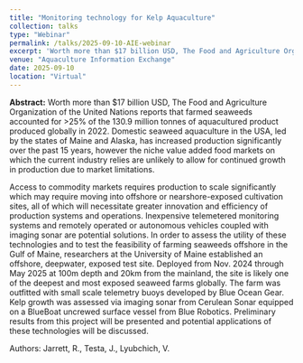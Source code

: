 ```yaml
---
title: "Monitoring technology for Kelp Aquaculture"
collection: talks
type: "Webinar"
permalink: /talks/2025-09-10-AIE-webinar
excerpt: 'Worth more than $17 billion USD, The Food and Agriculture Organization of the United Nations reports that farmed seaweeds accounted for >25% of the 130.9 million tonnes of aquacultured...' 
venue: "Aquaculture Information Exchange"
date: 2025-09-10
location: "Virtual"
---
```


**Abstract:** Worth more than $17 billion USD, The Food and Agriculture Organization of the United Nations reports that farmed seaweeds accounted for >25% of the 130.9 million tonnes of aquacultured product produced globally in 2022. Domestic seaweed aquaculture in the USA, led by the states of Maine and Alaska, has increased production significantly over the past 15 years, however the niche value added food markets on which the current industry relies are unlikely to allow for continued growth in production due to market limitations.  
 
Access to commodity markets requires production to scale significantly which may require moving into offshore or nearshore-exposed cultivation sites, all of which will necessitate greater innovation and efficiency of production systems and operations. Inexpensive telemetered monitoring systems and remotely operated or autonomous vehicles coupled with imaging sonar are potential solutions. In order to assess the utility of these technologies and to test the feasibility of farming seaweeds offshore in the Gulf of Maine, researchers at the University of Maine established an offshore, deepwater, exposed test site. Deployed from Nov. 2024 through May 2025 at 100m depth and 20km from the mainland, the site is likely one of the deepest and most exposed seaweed farms globally. The farm was outfitted with small scale telemetry buoys developed by Blue Ocean Gear. Kelp growth was assessed via imaging sonar from Cerulean Sonar equipped on a BlueBoat uncrewed surface vessel from Blue Robotics. Preliminary results from this project will be presented and potential applications of these technologies will be discussed.  

Authors: Jarrett, R., Testa, J., Lyubchich, V.


